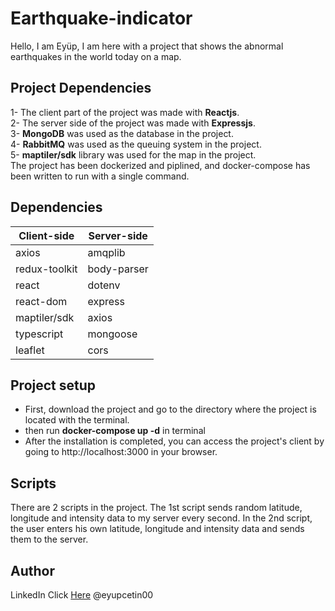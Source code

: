 # Earthquake-indicator

Hello, I am Eyüp, I am here with a project that shows the abnormal earthquakes in the world today on a map.

## Project Dependencies

1- The client part of the project was made with <b>Reactjs</b>.
<br>
2- The server side of the project was made with <b>Expressjs</b>.
<br>
3- <b>MongoDB</b> was used as the database in the project.
<br>
4- <b>RabbitMQ</b> was used as the queuing system in the project.
<br>
5- <b>maptiler/sdk</b> library was used for the map in the project.
<br>
The project has been dockerized and piplined, and docker-compose has been written to run with a single command.

## Dependencies

| Client-side             | Server-side          |
|-------------------------|----------------------|
| axios        | amqplib|
| redux-toolkit| body-parser |
| react   | dotenv|
| react-dom  | express|
| maptiler/sdk | axios|
| typescript| mongoose|
| leaflet |cors|

## Project setup

<ul>
  <li>
    First, download the project and go to the directory where the project is located with the terminal.
  </li>
  <li>
    then run <b>docker-compose up -d</b> in terminal
  </li>
  <li>
    After the installation is completed, you can access the project's client by going to http://localhost:3000 in your browser.
  </li>
</ul>

## Scripts

There are 2 scripts in the project. The 1st script sends random latitude, longitude and intensity data to my server every second. In the 2nd script, the user enters his own latitude, longitude and intensity data and sends them to the server.

## Author

LinkedIn Click [Here](https://www.linkedin.com/in/eyupcetin00/) @eyupcetin00

